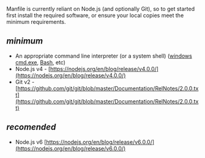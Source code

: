 Manfile is currently reliant on Node.js (and optionally Git), so to get started first install the required software, or ensure your local copies meet the minimum requirements.

## _minimum_

  * An appropriate command line interpreter (or a system shell) ([windows cmd.exe](https://en.wikipedia.org/wiki/Cmd.exe), [Bash](https://en.wikipedia.org/wiki/Bash_(Unix_shell)), etc)
  * Node.js v4 - [https://nodejs.org/en/blog/release/v4.0.0/](https://nodejs.org/en/blog/release/v4.0.0/)
  * Git v2 - [https://github.com/git/git/blob/master/Documentation/RelNotes/2.0.0.txt](https://github.com/git/git/blob/master/Documentation/RelNotes/2.0.0.txt)

## _recomended_

  * Node.js v6 [https://nodejs.org/en/blog/release/v6.0.0/](https://nodejs.org/en/blog/release/v6.0.0/)
